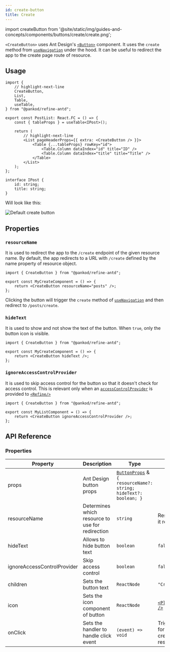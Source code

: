 ```yaml
---
id: create-button
title: Create
---
```


import createButton from '@site/static/img/guides-and-concepts/components/buttons/create/create.png';

`<CreateButton>` uses Ant Design's [`<Button>`](https://ant.design/components/button/) component. It uses the `create` method from [`useNavigation`](/api-references/hooks/navigation/useNavigation.md) under the hood. It can be useful to redirect the app to the create page route of resource.

## Usage

```tsx
import {
    // highlight-next-line
    CreateButton,
    List,
    Table,
    useTable,
} from "@pankod/refine-antd";

export const PostList: React.FC = () => {
    const { tableProps } = useTable<IPost>();

    return (
        // highlight-next-line
        <List pageHeaderProps={{ extra: <CreateButton /> }}>
            <Table {...tableProps} rowKey="id">
                <Table.Column dataIndex="id" title="ID" />
                <Table.Column dataIndex="title" title="Title" />
            </Table>
        </List>
    );
};

interface IPost {
    id: string;
    title: string;
}
```

Will look like this:

<div class="img-container">
    <div class="window">
        <div class="control red"></div>
        <div class="control orange"></div>
        <div class="control green"></div>
    </div>
    <img src={createButton} alt="Default create button" />
</div>

## Properties

### `resourceName`

It is used to redirect the app to the `/create` endpoint of the given resource name. By default, the app redirects to a URL with `/create` defined by the name property of resource object.

```tsx 
import { CreateButton } from "@pankod/refine-antd";

export const MyCreateComponent = () => {
    return <CreateButton resourceName="posts" />;
};
```

Clicking the button will trigger the `create` method of [`useNavigation`](/api-references/hooks/navigation/useNavigation.md) and then redirect to `/posts/create`.

### `hideText`

It is used to show and not show the text of the button. When `true`, only the button icon is visible.

```tsx 
import { CreateButton } from "@pankod/refine-antd";

export const MyCreateComponent = () => {
    return <CreateButton hideText />;
};
```

### `ignoreAccessControlProvider`

It is used to skip access control for the button so that it doesn't check for access control. This is relevant only when an [`accessControlProvider`](/core/providers/accessControl-provider.md) is provided to [`<Refine/>`](/api-references/components/refine-config.md)

```tsx 
import { CreateButton } from "@pankod/refine-antd";

export const MyListComponent = () => {
    return <CreateButton ignoreAccessControlProvider />;
};
```

## API Reference

### Properties

| Property                    | Description                                      | Type                                                                                                          | Default                                                         |
| --------------------------- | ------------------------------------------------ | ------------------------------------------------------------------------------------------------------------- | --------------------------------------------------------------- |
| props                       | Ant Design button props                          | [`ButtonProps`](https://ant.design/components/button/#API) & `{ resourceName?: string; hideText?: boolean; }` |                                                                 |
| resourceName                | Determines which resource to use for redirection | `string`                                                                                                      | Resource name that it reads from route                          |
| hideText                    | Allows to hide button text                       | `boolean`                                                                                                     | `false`                                                         |
| ignoreAccessControlProvider | Skip access control                              | `boolean`                                                                                                     | `false`                                                         |
| children                    | Sets the button text                             | `ReactNode`                                                                                                   | `"Create"`                                                      |
| icon                        | Sets the icon component of button                | `ReactNode`                                                                                                   | [`<PlusSquareOutlined />`](https://ant.design/components/icon/) |
| onClick                     | Sets the handler to handle click event           | `(event) => void`                                                                                             | Triggers navigation for redirect to the create page of resource |

